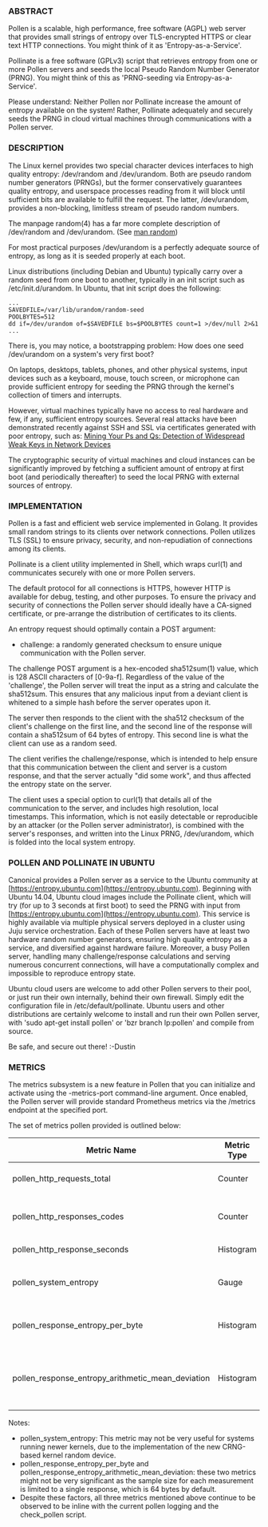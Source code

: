 ### ABSTRACT ###

Pollen is a scalable, high performance, free software (AGPL) web server
that provides small strings of entropy over TLS-encrypted HTTPS or clear
text HTTP connections.  You might think of it as 'Entropy-as-a-Service'.

Pollinate is a free software (GPLv3) script that retrieves entropy from
one or more Pollen servers and seeds the local Pseudo Random Number
Generator (PRNG).  You might think of this as 'PRNG-seeding via
Entropy-as-a-Service'.

Please understand: Neither Pollen nor Pollinate increase the amount of
entropy available on the system!  Rather, Pollinate adequately and
securely seeds the PRNG in cloud virtual machines through communications
with a Pollen server.


### DESCRIPTION ###

The Linux kernel provides two special character devices interfaces to
high quality entropy: /dev/random and /dev/urandom.  Both are pseudo
random number generators (PRNGs), but the former conservatively
guarantees quality entropy, and userspace processes reading from it will
block until sufficient bits are available to fulfill the request.  The
latter, /dev/urandom, provides a non-blocking, limitless stream of
pseudo random numbers.

The manpage random(4) has a far more complete description of /dev/random
and /dev/urandom.  (See [man random](http://manpg.es/random.4))

For most practical purposes /dev/urandom is a perfectly adequate source
of entropy, as long as it is seeded properly at each boot.

Linux distributions (including Debian and Ubuntu) typically carry over a
random seed from one boot to another, typically in an init script such
as /etc/init.d/urandom.  In Ubuntu, that init script does the following:

    ...
    SAVEDFILE=/var/lib/urandom/random-seed
    POOLBYTES=512
    dd if=/dev/urandom of=$SAVEDFILE bs=$POOLBYTES count=1 >/dev/null 2>&1
    ...

There is, you may notice, a bootstrapping problem:  How does one seed
/dev/urandom on a system's very first boot?

On laptops, desktops, tablets, phones, and other physical systems, input
devices such as a keyboard, mouse, touch screen, or microphone can
provide sufficient entropy for seeding the PRNG through the kernel's
collection of timers and interrupts.

However, virtual machines typically have no access to real hardware and
few, if any, sufficient entropy sources.  Several real attacks have been
demonstrated recently against SSH and SSL via certificates generated
with poor entropy, such as:
[Mining Your Ps and Qs: Detection of Widespread Weak Keys in Network Devices](https://factorable.net/weakkeys12.extended.pdf)

The cryptographic security of virtual machines and cloud instances can
be significantly improved by fetching a sufficient amount of entropy at
first boot (and periodically thereafter) to seed the local PRNG with
external sources of entropy.


### IMPLEMENTATION ###

Pollen is a fast and efficient web service implemented in Golang.  It
provides small random strings to its clients over network connections.
Pollen utilizes TLS (SSL) to ensure privacy, security, and
non-repudiation of connections among its clients.

Pollinate is a client utility implemented in Shell, which wraps curl(1)
and communicates securely with one or more Pollen servers.

The default protocol for all connections is HTTPS, however HTTP is
available for debug, testing, and other purposes.  To ensure the privacy
and security of connections the Pollen server should ideally have a
CA-signed certificate, or pre-arrange the distribution of certificates
to its clients.

An entropy request should optimally contain a POST argument:

  - challenge: a randomly generated checksum to ensure unique
    communication with the Pollen server.

The challenge POST argument is a hex-encoded sha512sum(1) value, which
is 128 ASCII characters of [0-9a-f].  Regardless of the value of the
'challenge', the Pollen server will treat the input as a string and
calculate the sha512sum.  This ensures that any malicious input from a
deviant client is whitened to a simple hash before the server operates
upon it.

The server then responds to the client with the sha512 checksum of the
client's challenge on the first line, and the second line of the
response will contain a sha512sum of 64 bytes of entropy.  This second
line is what the client can use as a random seed.

The client verifies the challenge/response, which is intended to help
ensure that this communication between the client and server is a custom
response, and that the server actually "did some work", and thus
affected the entropy state on the server.

The client uses a special option to curl(1) that details all of the
communication to the server, and includes high resolution, local
timestamps.  This information, which is not easily detectable or
reproducible by an attacker (or the Pollen server administrator), is
combined with the server's responses, and written into the Linux PRNG,
/dev/urandom, which is folded into the local system entropy.


### POLLEN AND POLLINATE IN UBUNTU ###

Canonical provides a Pollen server as a service to the Ubuntu community
at [https://entropy.ubuntu.com](https://entropy.ubuntu.com).  Beginning
with Ubuntu 14.04, Ubuntu cloud images include the Pollinate client,
which will try (for up to 3 seconds at first boot) to seed the PRNG with
input from [https://entropy.ubuntu.com](https://entropy.ubuntu.com).
This service is highly available via multiple physical servers deployed
in a cluster using Juju service orchestration.  Each of these Pollen
servers have at least two hardware random number generators, ensuring
high quality entropy as a service, and diversified against hardware
failure.  Moreover, a busy Pollen server, handling many
challenge/response calculations and serving numerous concurrent
connections, will have a computationally complex and impossible to
reproduce entropy state.

Ubuntu cloud users are welcome to add other Pollen servers to their
pool, or just run their own internally, behind their own firewall.
Simply edit the configuration file in /etc/default/pollinate.  Ubuntu
users and other distributions are certainly welcome to install and run
their own Pollen server, with 'sudo apt-get install pollen' or 'bzr
branch lp:pollen' and compile from source.

Be safe, and secure out there!
:-Dustin


### METRICS ###

The metrics subsystem is a new feature in Pollen that you can initialize
and activate using the -metrics-port command-line argument. Once
enabled, the Pollen server will provide standard Prometheus metrics via
the /metrics endpoint at the specified port.

The set of metrics pollen provided is outlined below:

| Metric Name                                       | Metric Type | Metric Description
| ------------------------------------------------- | ----------- | ------------------
| pollen_http_requests_total                        | Counter     | The total number of requests
| pollen_http_responses_codes                       | Counter     | Total responses sent to clients by code
| pollen_http_response_seconds                      | Histogram   | Response time by code
| pollen_system_entropy                             | Gauge       | System available entropy (entropy_avail)
| pollen_response_entropy_per_byte                  | Histogram   | Entropy per bit of the random data in response
| pollen_response_entropy_arithmetic_mean_deviation | Histogram   | Arithmetic mean deviation of the random data in response

Notes:

  - pollen_system_entropy: This metric may not be very useful for
    systems running newer kernels, due to the implementation of the new
    CRNG-based kernel random device.
  - pollen_response_entropy_per_byte and
    pollen_response_entropy_arithmetic_mean_deviation: these two metrics
    might not be very significant as the sample size for each measurement
    is limited to a single response, which is 64 bytes by default.
  - Despite these factors, all three metrics mentioned above continue to
    be observed to be inline with the current pollen logging and the
    check_pollen script.
